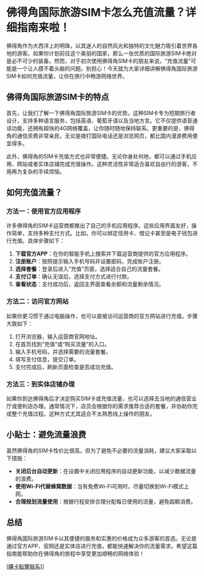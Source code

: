 # 佛得角国际旅游SIM卡怎么充值流量？详细指南来啦！

佛得角作为大西洋上的明珠，以其迷人的自然风光和独特的文化魅力吸引着世界各地的游客。如果你计划前往这个美丽的国家，那么一张优质的国际旅游SIM卡绝对是必不可少的装备。然而，对于初次使用佛得角SIM卡的朋友来说，“充值流量”可能是一个让人摸不着头脑的问题。别担心！今天就为大家详细讲解佛得角国际旅游SIM卡如何充值流量，让你在旅行中畅游网络世界。

## 佛得角国际旅游SIM卡的特点

首先，让我们了解一下佛得角国际旅游SIM卡的优势。这种SIM卡专为短期旅行者设计，支持多种语言服务，包括英语、葡萄牙语以及当地方言。它不仅提供语音通话功能，还拥有超快的4G网络覆盖，让你随时随地保持联系。更重要的是，佛得角的通信资费非常亲民，无论是拨打国际电话还是浏览网页，都比国内漫游费用便宜得多。

此外，佛得角的SIM卡充值方式也非常便捷。无论你身处何地，都可以通过手机应用、网站或者实体店铺完成充值操作。这种灵活性非常适合喜欢自由行的游客，不用再为复杂的手续烦恼。

## 如何充值流量？

### 方法一：使用官方应用程序

许多佛得角的SIM卡运营商都推出了自己的手机应用程序。这些应用界面友好，操作简单，支持多种支付方式。比如，你可以绑定信用卡、借记卡甚至是电子钱包进行充值。具体步骤如下：

1. **下载官方APP**：在你的智能手机上搜索并下载运营商提供的官方应用程序。
2. **注册账户**：按照提示输入手机号码并设置密码，完成账户注册。
3. **选择套餐**：登录后进入“充值”页面，选择适合自己的流量套餐。
4. **支付订单**：确认无误后，选择支付方式进行付款。
5. **查看状态**：支付成功后，返回主界面查看余额和流量剩余情况。

### 方法二：访问官方网站

如果你更习惯于通过电脑操作，也可以直接访问运营商的官方网站进行充值。步骤大致如下：

1. 打开浏览器，输入运营商官网地址。
2. 在首页找到“充值”或“购买流量”的入口。
3. 输入手机号码，并选择需要的流量套餐。
4. 填写支付信息，提交订单。
5. 支付完成后，刷新页面检查是否成功充值。

### 方法三：到实体店铺办理

如果你到达佛得角后才决定购买SIM卡或充值流量，也可以选择去当地的通信营业厅或便利店办理。通常情况下，店员会根据你的需求推荐合适的套餐，并协助你完成整个充值过程。这种方式尤其适合不太熟悉线上操作的朋友。

## 小贴士：避免流量浪费

虽然佛得角的SIM卡性价比很高，但为了避免不必要的流量消耗，建议大家采取以下措施：

- **关闭后台自动更新**：在设置中关闭应用程序的自动更新功能，以减少数据流量的浪费。
- **使用Wi-Fi代替蜂窝数据**：当有免费Wi-Fi可用时，尽量切换到Wi-Fi模式上网。
- **合理规划流量使用**：根据行程安排合理分配每日使用的流量，避免超额消费。

## 总结

佛得角国际旅游SIM卡以其便捷的服务和实惠的价格成为众多游客的首选。无论是通过官方APP、官网还是实体店进行充值，都能快速解决你的流量需求。希望这篇指南能帮助你在佛得角的旅程中享受更加顺畅的网络体验！

[[購卡點擊聯系](https://t.me/s/esim1088)]]
